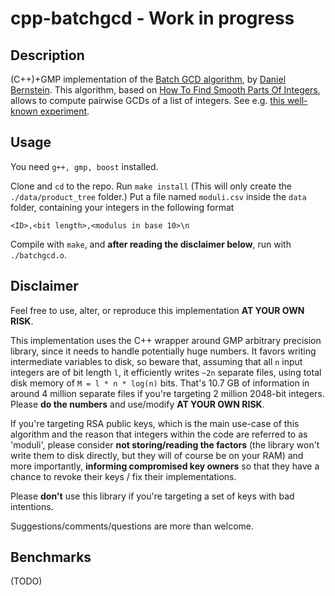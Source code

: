 # 

# cpp-batchgcd - Work in progress

## Description 

(C++)+GMP implementation of the [Batch GCD algorithm](http://facthacks.cr.yp.to/batchgcd.html), by [Daniel Bernstein](https://cr.yp.to/djb.html). This algorithm, based on [How To Find Smooth Parts Of Integers](https://cr.yp.to/factorization/smoothparts-20040510.pdf), allows to compute pairwise GCDs of a list of integers. See e.g. [this well-known experiment](https://factorable.net).

## Usage

You need `g++, gmp, boost` installed. 

Clone and `cd` to the repo. Run 
```make install``` 
(This will only create the `./data/product_tree` folder.)
Put a file named `moduli.csv` inside the `data` folder, containing your integers in the following format
```
<ID>,<bit length>,<modulus in base 10>\n
```
Compile with `make`, and **after reading the disclaimer below**, run with `./batchgcd.o`.

## Disclaimer
Feel free to use, alter, or reproduce this implementation **AT YOUR OWN RISK**.

This implementation uses the C++ wrapper around GMP arbitrary precision
library, since it needs to handle potentially huge numbers. It favors
writing intermediate variables to disk, so beware that, assuming that all
`n` input integers are of bit length `l`, it efficiently writes `~2n`
separate files, using total disk memory of 
```M = l * n * log(n)```
bits. That's 10.7 GB of information in around 4 million separate files if
you're targeting 2 million 2048-bit integers. Please **do the numbers** and use/modify
**AT YOUR OWN RISK**.

If you're targeting RSA public keys, which is the main use-case of this algorithm
and the reason that integers within the code are referred to as 'moduli', please
consider **not storing/reading the factors** (the library won't write them to
disk directly, but they will of course be on your RAM) and more importantly,
**informing compromised key owners** so that they have a chance to revoke their
keys / fix their implementations.

Please **don't** use this library if you're targeting a set of keys with
bad intentions.

Suggestions/comments/questions are more than welcome.

## Benchmarks
(TODO)

